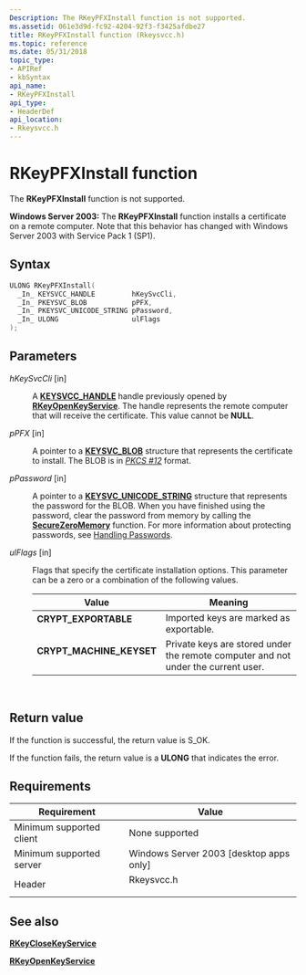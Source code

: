 ```yaml
---
Description: The RKeyPFXInstall function is not supported.
ms.assetid: 061e3d9d-fc92-4204-92f3-f3425afdbe27
title: RKeyPFXInstall function (Rkeysvcc.h)
ms.topic: reference
ms.date: 05/31/2018
topic_type: 
- APIRef
- kbSyntax
api_name: 
- RKeyPFXInstall
api_type: 
- HeaderDef
api_location: 
- Rkeysvcc.h
---
```


# RKeyPFXInstall function

The **RKeyPFXInstall** function is not supported.

**Windows Server 2003:** The **RKeyPFXInstall** function installs a certificate on a remote computer. Note that this behavior has changed with Windows Server 2003 with Service Pack 1 (SP1).

## Syntax


```C++
ULONG RKeyPFXInstall(
  _In_ KEYSVCC_HANDLE         hKeySvcCli,
  _In_ PKEYSVC_BLOB           pPFX,
  _In_ PKEYSVC_UNICODE_STRING pPassword,
  _In_ ULONG                  ulFlags
);
```



## Parameters

<dl> <dt>

*hKeySvcCli* \[in\]
</dt> <dd>

A [**KEYSVCC\_HANDLE**](keysvcc-handle.md) handle previously opened by [**RKeyOpenKeyService**](rkeyopenkeyservice.md). The handle represents the remote computer that will receive the certificate. This value cannot be **NULL**.

</dd> <dt>

*pPFX* \[in\]
</dt> <dd>

A pointer to a [**KEYSVC\_BLOB**](keysvc-blob.md) structure that represents the certificate to install. The BLOB is in [*PKCS \#12*](../secgloss/p-gly.md) format.

</dd> <dt>

*pPassword* \[in\]
</dt> <dd>

A pointer to a [**KEYSVC\_UNICODE\_STRING**](keysvc-unicode-string.md) structure that represents the password for the BLOB. When you have finished using the password, clear the password from memory by calling the [**SecureZeroMemory**](/previous-versions/windows/desktop/legacy/aa366877(v=vs.85)) function. For more information about protecting passwords, see [Handling Passwords](../secbp/handling-passwords.md).

</dd> <dt>

*ulFlags* \[in\]
</dt> <dd>

Flags that specify the certificate installation options. This parameter can be a zero or a combination of the following values.



| Value                                                                                                                                                                                                                                     | Meaning                                                                                      |
|-------------------------------------------------------------------------------------------------------------------------------------------------------------------------------------------------------------------------------------------|----------------------------------------------------------------------------------------------|
| <span id="CRYPT_EXPORTABLE"></span><span id="crypt_exportable"></span><dl> <dt>**CRYPT\_EXPORTABLE**</dt> <dt></dt> </dl>              | Imported keys are marked as exportable.<br/>                                           |
| <span id="CRYPT_MACHINE_KEYSET"></span><span id="crypt_machine_keyset"></span><dl> <dt>**CRYPT\_MACHINE\_KEYSET**</dt> <dt></dt> </dl> | Private keys are stored under the remote computer and not under the current user.<br/> |



 

</dd> </dl>

## Return value

If the function is successful, the return value is S\_OK.

If the function fails, the return value is a **ULONG** that indicates the error.

## Requirements



| Requirement | Value |
|-------------------------------------|---------------------------------------------------------------------------------------|
| Minimum supported client<br/> | None supported<br/>                                                             |
| Minimum supported server<br/> | Windows Server 2003 \[desktop apps only\]<br/>                                  |
| Header<br/>                   | <dl> <dt>Rkeysvcc.h</dt> </dl> |



## See also

<dl> <dt>

[**RKeyCloseKeyService**](rkeyclosekeyservice.md)
</dt> <dt>

[**RKeyOpenKeyService**](rkeyopenkeyservice.md)
</dt> </dl>

 

 
